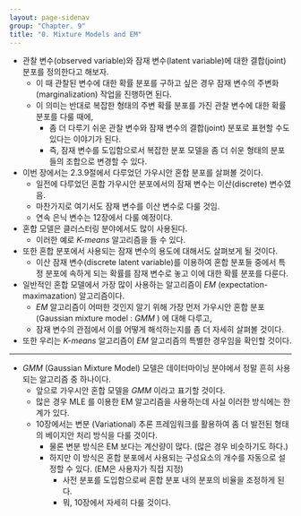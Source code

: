 ```yaml
---
layout: page-sidenav
group: "Chapter. 9"
title: "0. Mixture Models and EM"
---
```


- 관찰 변수(observed variable)와 잠재 변수(latent variable)에 대한 결합(joint) 분포를 정의한다고 해보자.
    - 이 때 관찰된 변수에 대한 확률 분포를 구하고 싶은 경우 잠재 변수의 주변화(marginalization) 작업을 진행하면 된다.
    - 이 의미는 반대로 복잡한 형태의 주변 확률 분포를 가진 관찰 변수에 대한 확률 분포를 다룰 때에,
        - 좀 더 다루기 쉬운 관찰 변수와 잠재 변수의 결합(joint) 분포로 표현할 수도 있다는 이야기가 된다.
        - 즉, 잠재 변수를 도입함으로서 복잡한 분포 모델을 좀 더 쉬운 형태의 분포들의 조합으로 변경할 수 있다.
- 이번 장에서는 2.3.9절에서 다루었던 가우시안 혼합 분포를 살펴볼 것이다.
    - 일전에 다루었던 혼합 가우시안 분포에서의 잠재 변수는 이산(discrete) 변수였음.
    - 마찬가지로 여기서도 잠재 변수를 이산 변수로 다룰 것임.
    - 연속 은닉 변수는 12장에서 다룰 예정이다.
- 혼합 모델은 클러스터링 분야에서도 많이 사용된다.
    - 이러한 예로 *K-means* 알고리즘을 들 수 있다.
- 또한 혼합 분포에서 사용되는 잠재 변수의 용도에 대해서도 살펴보게 될 것이다.
    - 이산 잠재 변수(discrete latent variable)를 이용하여 혼합 분포들 중에서 특정 분포에 속하게 되는 확률를 잠재 변수로 놓고 이에 대한 확률 분포를 다룬다.
- 일반적인 혼합 모델에서 가장 많이 사용하는 알고리즘이 *EM* (expectation-maximazation) 알고리즘이다.
    - *EM* 알고리즘이 어떠한 것인지 알기 위해 가장 먼저 가우시안 혼합 분포 (Gaussian mixture model : *GMM* ) 에 대해 다루고,
    - 잠재 변수의 관점에서 이를 어떻게 해석하는지를 좀 더 자세히 살펴볼 것이다.
- 또한 우리는 *K-means* 알고리즘이 *EM* 알고리즘의 특별한 경우임을 확인할 것이다.

----

- *GMM* (Gaussian Mixture Model) 모델은 데이터마이닝 분야에서 정말 흔히 사용되는 알고리즘 중 하나이다.
    - 앞으로 가우시안 혼합 모델을 *GMM* 이라고 표기할 것이다.
    - 많은 경우 MLE 를 이용한 EM 알고리즘을 사용하는데 사실 이러한 방식에는 한계가 있다.
    - 10장에서는 변분 (Variational) 추론 프레임워크를 활용하여 좀 더 발전된 형태의 베이지안 처리 방식을 다룰 것이다.
        - 물론 변분 방식은 EM 보다는 계산량이 많다. (많은 경우 비슷하기도 하다.)
        - 하지만 이 방식은 혼합 분포에서 사용되는 구성요소의 개수를 자동으로 설정할 수 있다. (EM은 사용자가 직접 지정)
            - 사전 분포를 도입함으로써 혼합 분포 내의 분포의 비율을 조정하게 된다.
            - 뭐, 10장에서 자세히 다룰 것이다.
      


